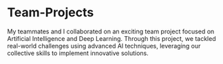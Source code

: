# Team-Projects
My teammates and I collaborated on an exciting team project focused on Artificial Intelligence and Deep Learning. Through this project, we tackled real-world challenges using advanced AI techniques, leveraging our collective skills to implement innovative solutions. 
